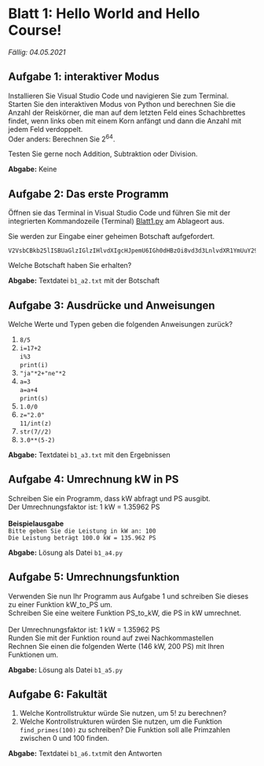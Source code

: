 # Blatt 1: Hello World and Hello Course!

*Fällig: 04.05.2021*

## Aufgabe 1: interaktiver Modus
Installieren Sie Visual Studio Code und navigieren Sie zum Terminal. <br>
Starten Sie den interaktiven Modus von Python und berechnen Sie die Anzahl der Reiskörner, die man auf dem letzten Feld eines Schachbrettes findet, wenn links oben mit einem Korn anfängt und dann die Anzahl mit jedem Feld verdoppelt. <br>Oder anders: Berechnen Sie 2<sup>64</sup>.

Testen Sie gerne noch Addition, Subtraktion oder Division.

**Abgabe:** Keine


## Aufgabe 2: Das erste Programm
Öffnen sie das Terminal in Visual Studio Code und führen Sie mit der integrierten Kommandozeile (Terminal) [Blatt1.py](Blatt1.py) am Ablageort aus.<br>

Sie werden zur Eingabe einer geheimen Botschaft aufgefordert.
```
V2VsbCBkb25lISBUaGlzIGlzIHlvdXIgcHJpemU6IGh0dHBzOi8vd3d3LnlvdXR1YmUuY29tL3dhdGNoP3Y9ZFF3NHc5V2dYY1Eg
```
Welche Botschaft haben Sie erhalten?

**Abgabe:** Textdatei `b1_a2.txt` mit der Botschaft

## Aufgabe 3: Ausdrücke und Anweisungen <br>
Welche Werte und Typen geben die folgenden Anweisungen zurück?<br>

1. `8/5`<br>
2. `i=17+2` <br>
     `i%3`<br>
    `print(i)` <br>
3. ` "ja"*2+"ne"*2 `
4. `a=3`<br>
    `a=a+4`<br>
    `print(s)`<br>
5. `1.0/0`<br>
6. `z="2.0"`<br>
    `11/int(z)`<br>
7. `str(7//2)`<br>
8. `3.0**(5-2)`<br>

**Abgabe:** Textdatei `b1_a3.txt` mit den Ergebnissen

## Aufgabe 4: Umrechnung kW in PS
Schreiben Sie ein Programm, dass kW abfragt und PS ausgibt. <br>Der Umrechnungsfaktor ist: 1 kW = 1.35962 PS
<br><br>
**Beispielausgabe**<br>
`Bitte geben Sie die Leistung in kW an: 100`<br>
`Die Leistung beträgt 100.0 kW = 135.962 PS `

**Abgabe:** Lösung als Datei `b1_a4.py`

## Aufgabe 5: Umrechnungsfunktion
Verwenden Sie nun Ihr Programm aus Aufgabe 1 und schreiben Sie dieses zu einer Funktion kW_to_PS um.<br>
Schreiben Sie eine weitere Funktion PS_to_kW, die PS in kW umrechnet.<br><br>
Der Umrechnungsfaktor ist: 1 kW = 1.35962 PS<br>
Runden Sie mit der Funktion round auf zwei Nachkommastellen<br>
Rechnen Sie einen die folgenden Werte (146 kW, 200 PS) mit Ihren Funktionen um.<br>

**Abgabe:** Lösung als Datei `b1_a5.py`

## Aufgabe 6: Fakultät
1. Welche Kontrollstruktur würde Sie nutzen, um 5! zu berechnen? <br>
2. Welche Kontrollstrukturen würden Sie nutzen, um die Funktion `find_primes(100)` zu schreiben? Die Funktion soll alle Primzahlen zwischen 0 und 100 finden.

**Abgabe:** Textdatei `b1_a6.txt`mit den Antworten
